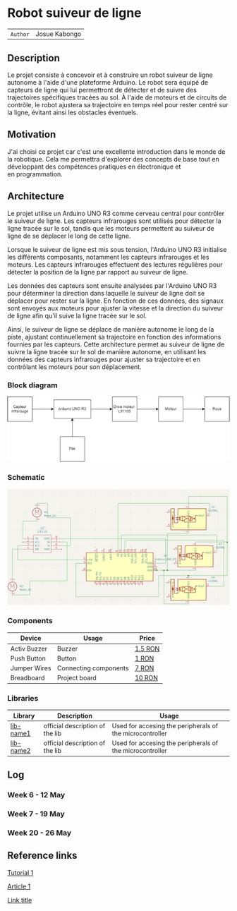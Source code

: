 # Robot suiveur de ligne 

| | |
|-|-|
|`Author` | Josue Kabongo

## Description 
Le projet consiste à concevoir et à construire un robot suiveur de ligne autonome à l'aide d'une plateforme Arduino. Le robot sera équipé de capteurs de ligne qui lui permettront de détecter et de suivre des trajectoires spécifiques tracées au sol. À l'aide de moteurs et de circuits de contrôle, le robot ajustera sa trajectoire en temps réel pour rester centré sur la ligne, évitant ainsi les obstacles éventuels.

## Motivation
J'ai choisi ce projet car c'est une excellente introduction dans le monde de la robotique. Cela me permettra d'explorer des concepts de base tout en développant des compétences pratiques en électronique et en programmation.

## Architecture
Le projet utilise un Arduino UNO R3 comme cerveau central pour contrôler le suiveur de ligne. Les capteurs infrarouges sont utilisés pour détecter la ligne tracée sur le sol, tandis que les moteurs permettent au suiveur de ligne de se déplacer le long de cette ligne.

Lorsque le suiveur de ligne est mis sous tension, l'Arduino UNO R3 initialise les différents composants, notamment les capteurs infrarouges et les moteurs. Les capteurs infrarouges effectuent des lectures régulières pour détecter la position de la ligne par rapport au suiveur de ligne.

Les données des capteurs sont ensuite analysées par l'Arduino UNO R3 pour déterminer la direction dans laquelle le suiveur de ligne doit se déplacer pour rester sur la ligne. En fonction de ces données, des signaux sont envoyés aux moteurs pour ajuster la vitesse et la direction du suiveur de ligne afin qu'il suive la ligne tracée sur le sol.

Ainsi, le suiveur de ligne se déplace de manière autonome le long de la piste, ajustant continuellement sa trajectoire en fonction des informations fournies par les capteurs. Cette architecture permet au suiveur de ligne de suivre la ligne tracée sur le sol de manière autonome, en utilisant les données des capteurs infrarouges pour ajuster sa trajectoire et en contrôlant les moteurs pour son déplacement.


### Block diagram

<!-- Make sure the path to the picture is correct -->
![Diagram](Robot-ligne.png)

### Schematic

![Schematic](Schema-robot-1.png)

### Components


<!-- This is just an example, fill in with your actual components -->

| Device | Usage | Price |
|--------|--------|-------|
| Activ Buzzer | Buzzer | [1.5 RON](https://www.optimusdigital.ro/ro/audio-buzzere/635-buzzer-activ-de-3-v.html?search_query=buzzer&results=61) |
| Push Button | Button | [1 RON](https://www.optimusdigital.ro/ro/butoane-i-comutatoare/1119-buton-6x6x6.html?search_query=buton&results=222) |
| Jumper Wires | Connecting components | [7 RON](https://www.optimusdigital.ro/ro/fire-fire-mufate/884-set-fire-tata-tata-40p-10-cm.html?search_query=set+fire&results=110) |
| Breadboard | Project board | [10 RON](https://www.optimusdigital.ro/ro/prototipare-breadboard-uri/8-breadboard-830-points.html?search_query=breadboard&results=145) |

### Libraries

<!-- This is just an example, fill in the table with your actual components -->

| Library | Description | Usage |
|---------|-------------|-------|
| [lib-name1](link-to-lib) | official description of the lib | Used for accesing the peripherals of the microcontroller  |
| [lib-name2](link-to-lib) | official description of the lib | Used for accesing the peripherals of the microcontroller  |

## Log

<!-- write every week your progress here -->

### Week 6 - 12 May

### Week 7 - 19 May

### Week 20 - 26 May


## Reference links

<!-- Fill in with appropriate links and link titles -->

[Tutorial 1](https://www.youtube.com/watch?v=wdgULBpRoXk&t=1s&ab_channel=BenEater)

[Article 1](https://www.explainthatstuff.com/induction-motors.html)

[Link title](https://projecthub.arduino.cc/)
